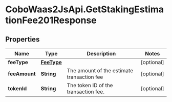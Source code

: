 # CoboWaas2JsApi.GetStakingEstimationFee201Response

## Properties

Name | Type | Description | Notes
------------ | ------------- | ------------- | -------------
**feeType** | [**FeeType**](FeeType.md) |  | [optional] 
**feeAmount** | **String** | The amount of the estimate transaction fee | [optional] 
**tokenId** | **String** | The token ID of the transaction fee. | [optional] 


